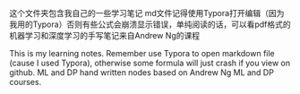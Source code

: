 这个文件夹包含我自己的一些学习笔记
md文件记得使用Typora打开编辑（因为我用的Typora）否则有些公式会崩溃显示错误，单纯阅读的话，可以看pdf格式的
机器学习和深度学习的手写笔记来自Andrew Ng的课程

This is my learning notes.
Remember use Typora to open markdown file (cause I used Typora), otherwise some formula will just crash if you view on github.
ML and DP hand written nodes based on Andrew Ng ML and DP courses.

